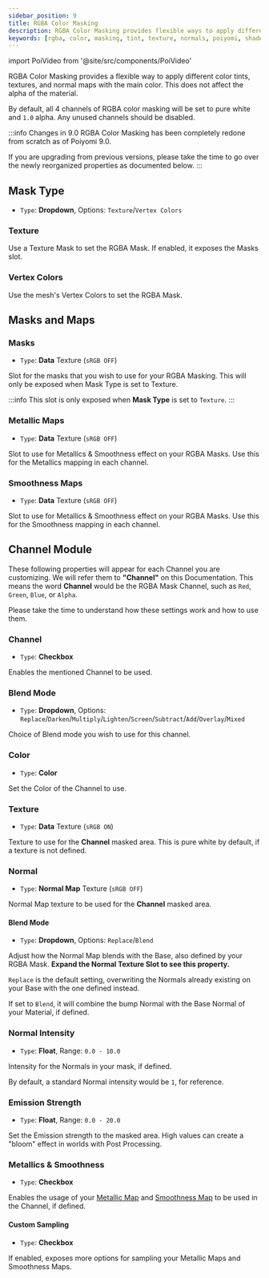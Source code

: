 ```yaml
---
sidebar_position: 9
title: RGBA Color Masking
description: RGBA Color Masking provides flexible ways to apply different Color Tints, Textures, and Normals within the Material without affecting Alpha.
keywords: [rgba, color, masking, tint, texture, normals, poiyomi, shader]
---
```

import PoiVideo from '@site/src/components/PoiVideo'

RGBA Color Masking provides a flexible way to apply different color tints, textures, and normal maps with the main color. This does not affect the alpha of the material.

By default, all 4 channels of RGBA color masking will be set to pure white and `1.0` alpha. Any unused channels should be disabled.

:::info Changes in 9.0
RGBA Color Masking has been completely redone from scratch as of Poiyomi 9.0.

If you are upgrading from previous versions, please take the time to go over the newly reorganized properties as documented below.
:::

## Mask Type

- `Type`: **Dropdown**, Options: `Texture`/`Vertex Colors`

### Texture

Use a Texture Mask to set the RGBA Mask. If enabled, it exposes the Masks slot.

### Vertex Colors

Use the mesh's Vertex Colors to set the RGBA Mask.

## Masks and Maps

### Masks

- `Type`: **Data** Texture (`sRGB OFF`)

Slot for the masks that you wish to use for your RGBA Masking. This will only be exposed when Mask Type is set to Texture.

:::info
This slot is only exposed when **Mask Type** is set to `Texture`.
:::

### Metallic Maps

- `Type`: **Data** Texture (`sRGB OFF`)

Slot to use for Metallics & Smoothness effect on your RGBA Masks. Use this for the Metallics mapping in each channel.

### Smoothness Maps

- `Type`: **Data** Texture (`sRGB OFF`)

Slot to use for Metallics & Smoothness effect on your RGBA Masks. Use this for the Smoothness mapping in each channel.

## Channel Module

These following properties will appear for each Channel you are customizing. We will refer them to **"Channel"** on this Documentation. This means the word **Channel** would be the RGBA Mask Channel, such as `Red`, `Green`, `Blue`, or `Alpha`.

Please take the time to understand how these settings work and how to use them.

### Channel

- `Type`: **Checkbox**

Enables the mentioned Channel to be used.

### Blend Mode

- `Type`: **Dropdown**, Options: `Replace`/`Darken`/`Multiply`/`Lighten`/`Screen`/`Subtract`/`Add`/`Overlay`/`Mixed`

Choice of Blend mode you wish to use for this channel.

### Color

- `Type`: **Color**

Set the Color of the Channel to use.

### Texture

- `Type`: **Data** Texture (`sRGB ON`)

Texture to use for the **Channel** masked area. This is pure white by default, if a texture is not defined.

### Normal

- `Type`: **Normal Map** Texture (`sRGB OFF`)

Normal Map texture to be used for the **Channel** masked area.

#### Blend Mode

- `Type`: **Dropdown**, Options: `Replace`/`Blend`

Adjust how the Normal Map blends with the Base, also defined by your RGBA Mask. **Expand the Normal Texture Slot to see this property.**

`Replace` is the default setting, overwriting the Normals already existing on your Base with the one defined instead.

If set to `Blend`, it will combine the bump Normal with the Base Normal of your Material, if defined.

### Normal Intensity

- `Type`: **Float**, Range: `0.0 - 10.0`

Intensity for the Normals in your mask, if defined.

By default, a standard Normal intensity would be `1`, for reference.

### Emission Strength

- `Type`: **Float**, Range: `0.0 - 20.0`

Set the Emission strength to the masked area. High values can create a "bloom" effect in worlds with Post Processing.

### Metallics & Smoothness

- `Type`: **Checkbox**

Enables the usage of your [Metallic Map](#metallic-maps) and [Smoothness Map](#smoothness-maps) to be used in the Channel, if defined.

#### Custom Sampling

- `Type`: **Checkbox**

If enabled, exposes more options for sampling your Metallic Maps and Smoothness Maps.